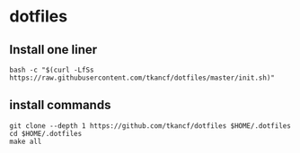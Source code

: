 # dotfiles

## Install one liner

```
bash -c "$(curl -LfSs https://raw.githubusercontent.com/tkancf/dotfiles/master/init.sh)"
```

## install commands

```
git clone --depth 1 https://github.com/tkancf/dotfiles $HOME/.dotfiles
cd $HOME/.dotfiles
make all
```
